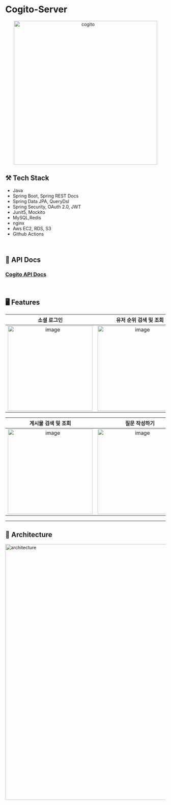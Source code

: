 # Cogito-Server
<div align="center">
  <img width="450" alt="cogito" src="https://user-images.githubusercontent.com/88089316/224340714-8b2b1098-320e-4bdb-ac9f-c84c94490e17.png">
</div>

## ⚒ Tech Stack

- Java
- Spring Boot, Spring REST Docs
- Spring Data JPA, QueryDsl
- Spring Security, OAuth 2.0, JWT
- Junit5, Mockito
- MySQL,Redis
- nginx
- Aws EC2, RDS, S3
- Github Actions

&nbsp;
&nbsp;
&nbsp;

## 📖 API Docs
### <a href = "https://dev.cogito.shop/docs/index.html"> Cogito API Docs </a>

&nbsp;
&nbsp;
&nbsp;

##  🖥️ Features
|소셜 로그인|유저 순위 검색 및 조회|
|:--:|:--:|
|<img width="266" alt="image" src="https://user-images.githubusercontent.com/88089316/224359748-f03790fc-fead-4eac-8bf3-5b798a9bd7ca.png">|<img width="266" alt="image" src="https://user-images.githubusercontent.com/88089316/224359838-1ad74bb1-0977-497d-8c7a-6f4e398bee9f.png">

|게시물 검색 및 조회|질문 작성하기|
|:--:|:--:|
|<img width="266" alt="image" src="https://user-images.githubusercontent.com/88089316/224360093-a5ad6695-7a50-492e-886c-c1c135c4a4f7.png"> |<img width="266" alt="image" src="https://user-images.githubusercontent.com/88089316/224360137-a1e0a108-e211-4fb6-ac81-221f3abfc2a1.png">
___

## 📝 Architecture
<img width="800" alt="architecture" src="https://user-images.githubusercontent.com/88089316/224367078-b3940419-bc55-4935-a73f-e2158b8b5e11.png">



&nbsp;
&nbsp;
&nbsp;


















